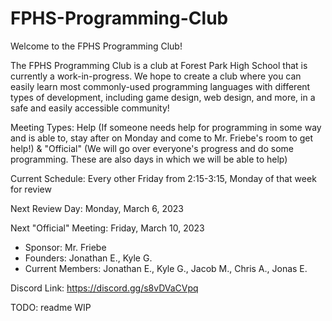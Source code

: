 # FPHS-Programming-Club
Welcome to the FPHS Programming Club!

The FPHS Programming Club is a club at Forest Park High School that is currently a work-in-progress. We hope to create a club where you can easily learn most commonly-used programming languages with different types of development, including game design, web design, and more, in a safe and easily accessible community!


Meeting Types: Help (If someone needs help for programming in some way and is able to, stay after on Monday and come to Mr. Friebe's room to get help!) & "Official" (We will go over everyone's progress and do some programming. These are also days in which we will be able to help)

Current Schedule: Every other Friday from 2:15-3:15, Monday of that week for review

Next Review Day: Monday, March 6, 2023

Next "Official" Meeting: Friday, March 10, 2023


- Sponsor: Mr. Friebe
- Founders: Jonathan E., Kyle G.
- Current Members: Jonathan E., Kyle G., Jacob M., Chris A., Jonas E.


Discord Link: https://discord.gg/s8vDVaCVpq


TODO: readme WIP
